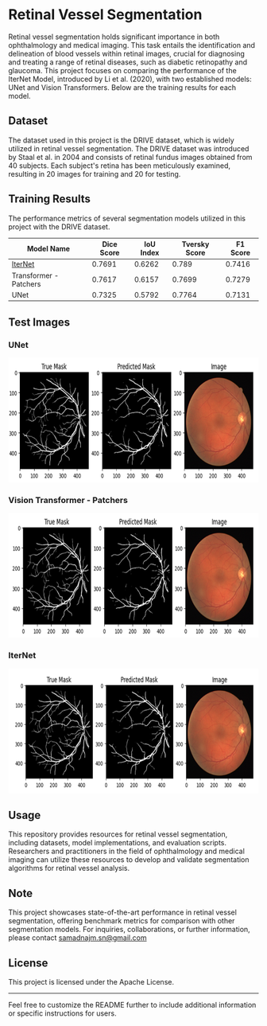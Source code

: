 

# Retinal Vessel Segmentation

Retinal vessel segmentation holds significant importance in both ophthalmology and medical imaging. This task entails the identification and delineation of blood vessels within retinal images, crucial for diagnosing and treating a range of retinal diseases, such as diabetic retinopathy and glaucoma. This project focuses on comparing the performance of the IterNet Model, introduced by Li et al. (2020), with two established models: UNet and Vision Transformers. Below are the training results for each model.

## Dataset

The dataset used in this project is the DRIVE dataset, which is widely utilized in retinal vessel segmentation. The DRIVE dataset was introduced by Staal et al. in 2004 and consists of retinal fundus images obtained from 40 subjects. Each subject's retina has been meticulously examined, resulting in 20 images for training and 20 for testing. 

## Training Results

The performance metrics of several segmentation models utilized in this project with the DRIVE dataset.

| Model Name                                       | Dice Score | IoU Index | Tversky Score | F1 Score |
|--------------------------------------------------|------------|-----------|---------------|----------|
| [IterNet](https://github.com/conscienceli/IterNet) | 0.7691     | 0.6262    | 0.789         | 0.7416   |
| Transformer - Patchers                           | 0.7617     | 0.6157    | 0.7699        | 0.7279   |
| UNet                                             | 0.7325     | 0.5792    | 0.7764        | 0.7131   |



## Test Images

### UNet

<img src="images/image_UNet.png" alt="Image 1" width="800" height="250" title="UNet"> 

### Vision Transformer - Patchers

<img src="images/image_ViT.png" alt="Image 2" width="800" height="250" title="Vision Transformer - Patchers">

### IterNet

<img src="images/image_IterNet.png" alt="Image 2" width="800" height="250" title="                                              IterNet">

## Usage

This repository provides resources for retinal vessel segmentation, including datasets, model implementations, and evaluation scripts. Researchers and practitioners in the field of ophthalmology and medical imaging can utilize these resources to develop and validate segmentation algorithms for retinal vessel analysis.

## Note

This project showcases state-of-the-art performance in retinal vessel segmentation, offering benchmark metrics for comparison with other segmentation models. For inquiries, collaborations, or further information, please contact samadnajm.sn@gmail.com


## License

This project is licensed under the Apache License.

---
Feel free to customize the README further to include additional information or specific instructions for users.
